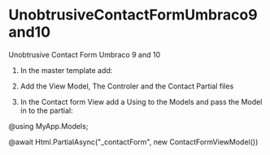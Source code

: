 # UnobtrusiveContactFormUmbraco9and10
Unobtrusive Contact Form Umbraco 9  and 10  


1) In the master template add:

<script src="https://ajax.aspnetcdn.com/ajax/jQuery/jquery-3.6.0.js"></script>
<script src="https://ajax.aspnetcdn.com/ajax/jquery.validate/1.16.0/jquery.validate.min.js"></script>
<script src="https://ajax.aspnetcdn.com/ajax/jquery.validation.unobtrusive/3.2.6/jquery.validate.unobtrusive.min.js"></script>

2) Add the View Model, The Controler and the Contact Partial files

3) In the Contact form View add a Using to the Models and pass the Model in to the partial:

@using MyApp.Models;

@await Html.PartialAsync("_contactForm", new ContactFormViewModel())

